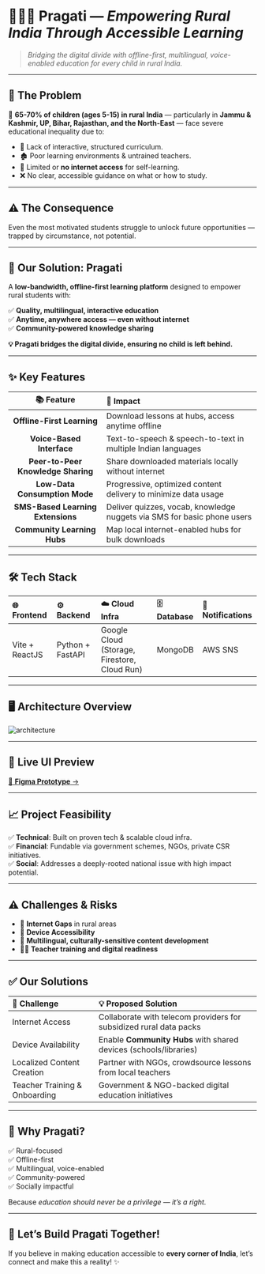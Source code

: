 
# 👨🏽‍🎓 Pragati — *Empowering Rural India Through Accessible Learning*

> *Bridging the digital divide with offline-first, multilingual, voice-enabled education for every child in rural India.*

---

## 📌 The Problem

🚨 **65-70% of children (ages 5-15) in rural India** — particularly in **Jammu & Kashmir, UP, Bihar, Rajasthan, and the North-East** — face severe educational inequality due to:

- 📖 Lack of interactive, structured curriculum.
- 🏚️ Poor learning environments & untrained teachers.
- 📶 Limited or **no internet access** for self-learning.
- ❌ No clear, accessible guidance on what or how to study.

---

## ⚠️ The Consequence

Even the most motivated students struggle to unlock future opportunities — trapped by circumstance, not potential.

---

## 🚀 Our Solution: **Pragati**

A **low-bandwidth, offline-first learning platform** designed to empower rural students with:

✅ **Quality, multilingual, interactive education**  
✅ **Anytime, anywhere access — even without internet**  
✅ **Community-powered knowledge sharing**

**💡 Pragati bridges the digital divide, ensuring no child is left behind.**

---

## ✨ Key Features  

| 📚 Feature                        | 🚀 Impact                                                                 |
|:---------------------------------:|:-------------------------------------------------------------------------|
| **Offline-First Learning**        | Download lessons at hubs, access anytime offline                        |
| **Voice-Based Interface**         | Text-to-speech & speech-to-text in multiple Indian languages             |
| **Peer-to-Peer Knowledge Sharing**| Share downloaded materials locally without internet                     |
| **Low-Data Consumption Mode**     | Progressive, optimized content delivery to minimize data usage          |
| **SMS-Based Learning Extensions** | Deliver quizzes, vocab, knowledge nuggets via SMS for basic phone users  |
| **Community Learning Hubs**       | Map local internet-enabled hubs for bulk downloads                       |

---

## 🛠️ Tech Stack  

| 🌐 Frontend         | ⚙️ Backend           | ☁️ Cloud Infra            | 🗄️ Database   | 📱 Notifications |
|:------------------|:-------------------|:--------------------------|:--------------|:----------------|
| Vite + ReactJS     | Python + FastAPI     | Google Cloud (Storage, Firestore, Cloud Run) | MongoDB        | AWS SNS         |

---

## 🖥️ Architecture Overview

![architecture](architecture.jpg)

---

## 🎨 Live UI Preview  

[🔗 **Figma Prototype** →](https://www.figma.com/proto/YWgkillSyTKhsZ2wVhcuSb/Untitled?node-id=1-2&t=7mMhk02TVvS7DhSm-1&scaling=scale-down&content-scaling=fixed&page-id=0%3A1&starting-point-node-id=1%3A2&show-proto-sidebar=1)

---

## 📈 Project Feasibility

✅ **Technical**: Built on proven tech & scalable cloud infra.  
✅ **Financial**: Fundable via government schemes, NGOs, private CSR initiatives.  
✅ **Social**: Addresses a deeply-rooted national issue with high impact potential.

---

## ⚠️ Challenges & Risks  

- 📶 **Internet Gaps** in rural areas  
- 📱 **Device Accessibility**  
- 📝 **Multilingual, culturally-sensitive content development**  
- 👩‍🏫 **Teacher training and digital readiness**

---

## ✅ Our Solutions  

| 🚩 Challenge                  | 💡 Proposed Solution                                           |
|:-----------------------------|:--------------------------------------------------------------|
| Internet Access               | Collaborate with telecom providers for subsidized rural data packs |
| Device Availability           | Enable **Community Hubs** with shared devices (schools/libraries) |
| Localized Content Creation    | Partner with NGOs, crowdsource lessons from local teachers       |
| Teacher Training & Onboarding | Government & NGO-backed digital education initiatives            |

---

## 🎯 Why Pragati?

✅ Rural-focused  
✅ Offline-first  
✅ Multilingual, voice-enabled  
✅ Community-powered  
✅ Socially impactful  

Because *education should never be a privilege — it’s a right.*

---

## 📣 Let’s Build Pragati Together!

If you believe in making education accessible to **every corner of India**, let’s connect and make this a reality! ✨

